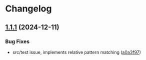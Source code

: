 # Changelog

## [1.1.1](https://github.com/reggi/packages/compare/eslint-plugin-treekeeper-v1.1.0...eslint-plugin-treekeeper-v1.1.1) (2024-12-11)


### Bug Fixes

* src/test issue, implements relative pattern matching ([a0a3f97](https://github.com/reggi/packages/commit/a0a3f97fcd47f17844768f33d6f4c4b78bae9612))
